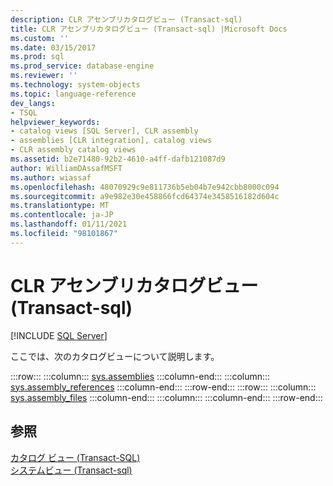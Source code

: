 ```yaml
---
description: CLR アセンブリカタログビュー (Transact-sql)
title: CLR アセンブリカタログビュー (Transact-sql) |Microsoft Docs
ms.custom: ''
ms.date: 03/15/2017
ms.prod: sql
ms.prod_service: database-engine
ms.reviewer: ''
ms.technology: system-objects
ms.topic: language-reference
dev_langs:
- TSQL
helpviewer_keywords:
- catalog views [SQL Server], CLR assembly
- assemblies [CLR integration], catalog views
- CLR assembly catalog views
ms.assetid: b2e71480-92b2-4610-a4ff-dafb121087d9
author: WilliamDAssafMSFT
ms.author: wiassaf
ms.openlocfilehash: 48070929c9e811736b5eb04b7e942cbb8000c094
ms.sourcegitcommit: a9e982e30e458866fcd64374e3458516182d604c
ms.translationtype: MT
ms.contentlocale: ja-JP
ms.lasthandoff: 01/11/2021
ms.locfileid: "98101867"
---
```

# <a name="clr-assembly-catalog-views-transact-sql"></a>CLR アセンブリカタログビュー (Transact-sql)
 [!INCLUDE [SQL Server](../../includes/applies-to-version/sqlserver.md)]

  ここでは、次のカタログビューについて説明します。  

:::row:::
    :::column:::
        [sys.assemblies](../../relational-databases/system-catalog-views/sys-assemblies-transact-sql.md)
    :::column-end:::
    :::column:::
        [sys.assembly_references](../../relational-databases/system-catalog-views/sys-assembly-references-transact-sql.md)
    :::column-end:::
:::row-end:::
:::row:::
    :::column:::
        [sys.assembly_files](../../relational-databases/system-catalog-views/sys-assembly-files-transact-sql.md)
    :::column-end:::
    :::column:::
    :::column-end:::
:::row-end:::

  
## <a name="see-also"></a>参照  
 [カタログ ビュー &#40;Transact-SQL&#41;](../../relational-databases/system-catalog-views/catalog-views-transact-sql.md)   
 [システムビュー &#40;Transact-sql&#41;](../../t-sql/language-reference.md)  
  
